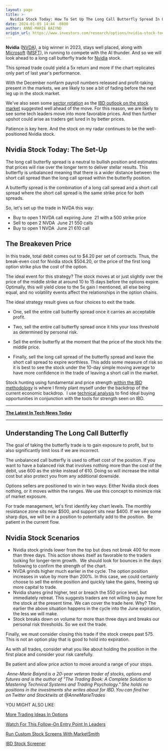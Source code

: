 ```yaml
---
layout: page
title: >-
  Nvidia Stock Today: How To Set Up The Long Call Butterfly Spread In Options Trading
date: 2024-01-05 14:44 -0800
author: ANNE-MARIE BAIYND
origin_url: https://www.investors.com/research/options/nvidia-stock-today-how-to-set-up-the-long-call-butterfly-spread-in-options-trading/
---
```






**Nvidia** ([NVDA](https://research.investors.com/quote.aspx?symbol=NVDA)), a big winner in 2023, stays well placed, along with [Microsoft](https://www.investors.com/research/microsoft-stock-buy-now/) ([MSFT](https://research.investors.com/quote.aspx?symbol=MSFT)), in running to compete with the AI thunder. And so we will look ahead to a long call butterfly trade for [Nvidia](https://research.investors.com/stock-quotes/nasdaq-nvidia-nvda.htm) stock. 




This spread trade could yield a 5x return and more if the chart replicates only part of last year's performance.


With the December nonfarm payroll numbers released and profit-taking present in the markets, we are likely to see a bit of fading before the next leg up in the stock market.  


We've also seen some [sector rotation](https://www.investors.com/ibd-videos/videos/megacaps-take-a-break-time-for-rotation-uber-booz-allen-top-build-in-focus) as the [IBD outlook on the stock market](https://www.investors.com/market-trend/ibds-etf-market-strategy/ibds-etf-market-strategy/) suggested well ahead of the move. For this reason, we are likely to see some tech leaders move into more favorable prices. And then further upshot could arise as traders get lured in by better prices.


Patience is key here. And the stock on my radar continues to be the well-positioned Nvidia stock.


Nvidia Stock Today: The Set-Up
------------------------------



The long call butterfly spread is a neutral to bullish position and estimates that prices will rise over the longer term to deliver stellar results. This butterfly is unbalanced meaning that there is a wider distance between the short call spread than the long call spread within the butterfly position.  


A butterfly spread is the combination of a long call spread and a short call spread where the short call spread is the same strike price for both spreads. 


So, let's set up the trade in NVDA this way: 


* Buy to open 1 NVDA call expiring June  21 with a 500 strike price
* Sell to open 2 NVDA  June 21 550 calls
* Buy to open 1 NVDA  June 21 610 call


The Breakeven Price
-------------------


In this trade, total debit comes out to $4.20 per set of contracts. Thus, the break-even cost for Nvidia stock $504.20, or the price of the first long option strike plus the cost of the option.


The ideal event for this strategy? The stock moves at or just slightly over the price of the middle strike at around 10 to 15 days before the options expire. Optimally, this will yield close to the 5x gain I mentioned, all else being equal, and no volatility events affect the relationships in the option chains. 


The ideal strategy result gives us four choices to exit the trade. 


* One, sell the entire call butterfly spread once it carries an acceptable profit.


* Two, sell the entire call butterfly spread once it hits your loss threshold as determined by personal risk.


* Sell the entire butterfly at the moment that the price of the stock hits the middle price.


* Finally, sell the long call spread of the butterfly spread and leave the short call spread to expire worthless. This adds some measure of risk so it is best to see the stock under the 10-day simple moving average to have more confidence in the trade of leaving a short call in the market.


Stock hunting using fundamental and price strength [within the IBD methodology](https://www.investors.com/research/ibd-live-qa/ibd-live-faq-helpful-links-answers-to-questions-about-zoom-charts-ibds-methodology-more/) is where I firmly plant myself under the backdrop of the current economic backdrop.  I use [technical analysis](https://www.investors.com/how-to-invest/stock-charts-buying-stocks-using-technical-analysis/) to find ideal buying opportunities in conjunction with the tools for strength seen on IBD.




---


[**The Latest In Tech News Today**](https://www.investors.com/technology/)




---


Understanding The Long Call Butterfly
-------------------------------------


The goal of taking the butterfly trade is to gain exposure to profit, but to also significantly limit loss if we are incorrect. 


The unbalanced call butterfly is used to offset cost of the position. If you want to have a balanced risk that involves nothing more than the cost of the debit, use 600 as the strike instead of 610. Doing so will increase the initial cost but also protect you from any additional downside. 


Options sellers are positioned to win in two ways: Either Nvidia stock does nothing, or it moves within the ranges. We use this concept to minimize risk of market exposure. 



For trade management, let's first identify key chart levels. The monthly resistance zone sits near $500, and support sits near $400. If we see some sharp dips, we will be in a position to potentially add to the position.  Be patient in the current flow.


Nvidia Stock Scenarios
----------------------


* Nvidia stock grinds lower from the top but does not break 400 for more than three days. This action shows itself as favorable to the traders looking for longer-term growth.  We should look for bounces in the days following to confirm the strength of the chart.
* NVDA grinds higher much earlier in the cycle. The option position increases in value by more than 200%. In this case, we could certainly choose to sell the entire position and quickly take the gains, freeing up more capital to trade.
* Nvidia shares grind higher, test or breach the 550 price level, but immediately retreat. This suggests traders are not willing to pay more for the stock at the present time. We can cover the trade here. Why? The earlier the above situation happens in the cycle into the June expiration, the less we will make.
* Stock breaks down on volume for more than three days and breaks our personal risk thresholds. So we exit the trade.


Finally, we must consider closing this trade if the stock creeps past 575.  This is not an option play that is good to hold into expiration. 


As with all trades, consider what you like about holding the position in the first place and consider your risk carefully.   


Be patient and allow price action to move around a range of your stops. 


 *Anne-Marie Baiynd is a 20-year veteran trader of stocks, options and futures and is the author of "The Trading Book: A Complete Solution to Mastering Technical Systems and Trading Psychology*." *She holds no positions in the investments she writes about for IBD. You can find her on Twitter and Stocktwits at @AnneMarieTrades*


YOU MIGHT ALSO LIKE:


[More Trading Ideas In Options](https://www.investors.com/category/research/options/)


[Watch For This Follow-On Entry Point In Leaders](https://www.investors.com/how-to-invest/investors-corner/how-to-buy-stocks-why-the-10-week-moving-average-offers-new-entry-points/)


[Run Custom Stock Screens With MarketSmith](https://www.investors.com/product/marketsmith/?artProdLink=MarketSmith)


[IBD Stock Screener](https://ibdstockscreener.investors.com/)




